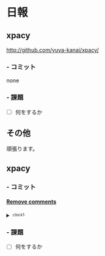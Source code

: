 # 日報
## xpacy
http://github.com/yuya-kanai/xpacy/
### - コミット
none

### - 課題
- [ ] 何をするか

## その他
頑張ります。

## xpacy
### - コミット

#### <a href="http://github.com/yuya-kanai/xpacy/commit/9eba42c9a97371080a30401420c5309637476765">Remove comments</a>
<details>
  <summary><sup><sub>:clock1:</sub></sup></summary>
  <ul>
    <li>Tue May 7 10:52:47 </li>
  </ul>
</details>


### - 課題
- [ ] 何をするか
